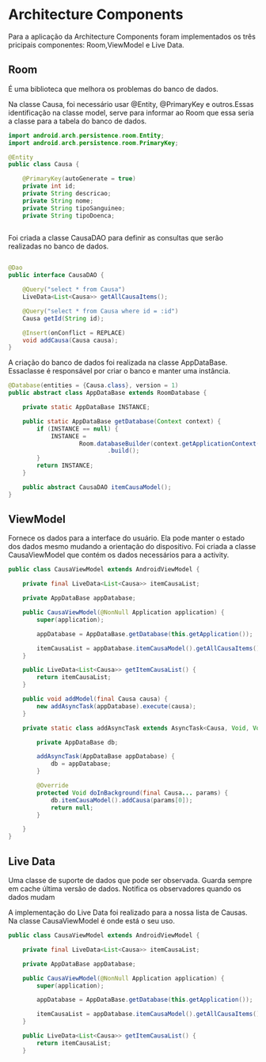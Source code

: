 # Architecture Components
Para a aplicação da Architecture Components foram implementados os três pricipais componentes: Room,ViewModel e Live Data.

## Room 
É uma biblioteca que melhora os problemas do banco de dados.

Na classe Causa, foi necessário usar @Entity, @PrimaryKey e outros.Essas identificação na classe model, serve para informar ao Room que essa seria a classe para a tabela do banco de dados.

```java
import android.arch.persistence.room.Entity;
import android.arch.persistence.room.PrimaryKey; 

@Entity
public class Causa {

    @PrimaryKey(autoGenerate = true)
    private int id;
    private String descricao;
    private String nome;
    private String tipoSanguineo;
    private String tipoDoenca;
    
```    

Foi criada a classe CausaDAO para definir as consultas que serão realizadas no banco de dados.

```java

@Dao
public interface CausaDAO {

    @Query("select * from Causa")
    LiveData<List<Causa>> getAllCausaItems();

    @Query("select * from Causa where id = :id")
    Causa getId(String id);

    @Insert(onConflict = REPLACE)
    void addCausa(Causa causa);
}
```

A criação do banco de dados foi realizada na classe AppDataBase. Essaclasse é responsável por criar o banco e manter uma instância.

```java
@Database(entities = {Causa.class}, version = 1)
public abstract class AppDataBase extends RoomDatabase {

    private static AppDataBase INSTANCE;

    public static AppDataBase getDatabase(Context context) {
        if (INSTANCE == null) {
            INSTANCE =
                    Room.databaseBuilder(context.getApplicationContext(), AppDataBase.class, "causa_db")
                            .build();
        }
        return INSTANCE;
    }

    public abstract CausaDAO itemCausaModel();
}
```

## ViewModel  
Fornece os dados para a interface do usuário. Ela pode manter o estado dos dados mesmo mudando a orientação do dispositivo.
Foi criada a classe CausaViewModel que contém os dados necessários para a activity.

```java
public class CausaViewModel extends AndroidViewModel {

    private final LiveData<List<Causa>> itemCausaList;

    private AppDataBase appDatabase;

    public CausaViewModel(@NonNull Application application) {
        super(application);

        appDatabase = AppDataBase.getDatabase(this.getApplication());

        itemCausaList = appDatabase.itemCausaModel().getAllCausaItems();
    }

    public LiveData<List<Causa>> getItemCausaList() {
        return itemCausaList;
    }

    public void addModel(final Causa causa) {
        new addAsyncTask(appDatabase).execute(causa);
    }

    private static class addAsyncTask extends AsyncTask<Causa, Void, Void> {

        private AppDataBase db;

        addAsyncTask(AppDataBase appDatabase) {
            db = appDatabase;
        }

        @Override
        protected Void doInBackground(final Causa... params) {
            db.itemCausaModel().addCausa(params[0]);
            return null;
        }

    }
}
```

## Live Data 
Uma classe de suporte de dados que pode ser observada. Guarda sempre em cache última versão de dados. Notifica os observadores quando os dados mudam

A implementação do Live Data foi realizado para a nossa lista de Causas. Na classe CausaViewModel é onde está o seu uso.

```java
public class CausaViewModel extends AndroidViewModel {

    private final LiveData<List<Causa>> itemCausaList;

    private AppDataBase appDatabase;

    public CausaViewModel(@NonNull Application application) {
        super(application);

        appDatabase = AppDataBase.getDatabase(this.getApplication());

        itemCausaList = appDatabase.itemCausaModel().getAllCausaItems();
    }

    public LiveData<List<Causa>> getItemCausaList() {
        return itemCausaList;
    }

```
